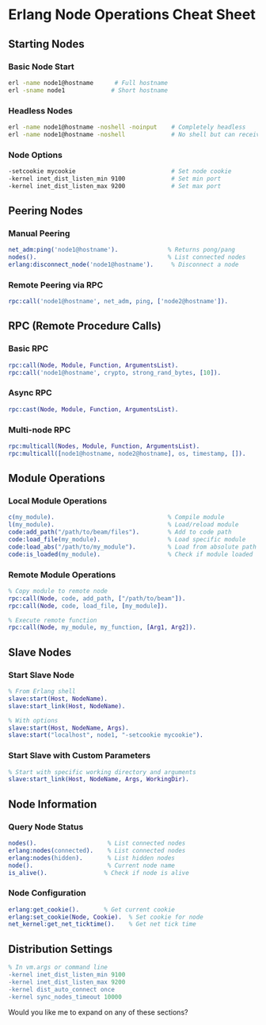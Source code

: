# Erlang Node Operations Cheat Sheet

## Starting Nodes

### Basic Node Start
```bash
erl -name node1@hostname      # Full hostname
erl -sname node1             # Short hostname
```

### Headless Nodes
```bash
erl -name node1@hostname -noshell -noinput    # Completely headless
erl -name node1@hostname -noshell             # No shell but can receive input
```

### Node Options
```bash
-setcookie mycookie                           # Set node cookie
-kernel inet_dist_listen_min 9100             # Set min port
-kernel inet_dist_listen_max 9200             # Set max port
```

## Peering Nodes

### Manual Peering
```erlang
net_adm:ping('node1@hostname').              % Returns pong/pang
nodes().                                     % List connected nodes
erlang:disconnect_node('node1@hostname').     % Disconnect a node
```

### Remote Peering via RPC
```erlang
rpc:call('node1@hostname', net_adm, ping, ['node2@hostname']).
```

## RPC (Remote Procedure Calls)

### Basic RPC
```erlang
rpc:call(Node, Module, Function, ArgumentsList).
rpc:call('node1@hostname', crypto, strong_rand_bytes, [10]).
```

### Async RPC
```erlang
rpc:cast(Node, Module, Function, ArgumentsList).
```

### Multi-node RPC
```erlang
rpc:multicall(Nodes, Module, Function, ArgumentsList).
rpc:multicall([node1@hostname, node2@hostname], os, timestamp, []).
```

## Module Operations

### Local Module Operations
```erlang
c(my_module).                                % Compile module
l(my_module).                                % Load/reload module
code:add_path("/path/to/beam/files").        % Add to code path
code:load_file(my_module).                   % Load specific module
code:load_abs("/path/to/my_module").         % Load from absolute path
code:is_loaded(my_module).                   % Check if module loaded
```

### Remote Module Operations
```erlang
% Copy module to remote node
rpc:call(Node, code, add_path, ["/path/to/beam"]).
rpc:call(Node, code, load_file, [my_module]).

% Execute remote function
rpc:call(Node, my_module, my_function, [Arg1, Arg2]).
```

## Slave Nodes

### Start Slave Node
```erlang
% From Erlang shell
slave:start(Host, NodeName).
slave:start_link(Host, NodeName).

% With options
slave:start(Host, NodeName, Args).
slave:start("localhost", node1, "-setcookie mycookie").
```

### Start Slave with Custom Parameters
```erlang
% Start with specific working directory and arguments
slave:start_link(Host, NodeName, Args, WorkingDir).
```

## Node Information

### Query Node Status
```erlang
nodes().                    % List connected nodes
erlang:nodes(connected).    % List connected nodes
erlang:nodes(hidden).       % List hidden nodes
node().                     % Current node name
is_alive().                % Check if node is alive
```

### Node Configuration
```erlang
erlang:get_cookie().       % Get current cookie
erlang:set_cookie(Node, Cookie).  % Set cookie for node
net_kernel:get_net_ticktime().    % Get net tick time
```

## Distribution Settings
```erlang
% In vm.args or command line
-kernel inet_dist_listen_min 9100
-kernel inet_dist_listen_max 9200
-kernel dist_auto_connect once
-kernel sync_nodes_timeout 10000
```

Would you like me to expand on any of these sections?
